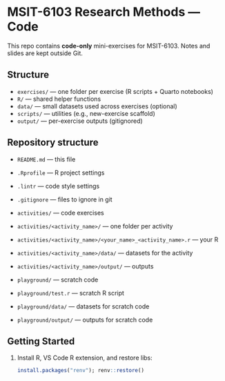# MSIT-6103 Research Methods — Code

This repo contains **code-only** mini-exercises for MSIT-6103.
Notes and slides are kept outside Git.

## Structure

- `exercises/` — one folder per exercise (R scripts + Quarto notebooks)
- `R/` — shared helper functions
- `data/` — small datasets used across exercises (optional)
- `scripts/` — utilities (e.g., new-exercise scaffold)
- `output/` — per-exercise outputs (gitignored)

## Repository structure

- `README.md` — this file
- `.Rprofile` — R project settings
- `.lintr` — code style settings
- `.gitignore` — files to ignore in git
- `activities/` — code exercises
- `activities/<activity_name>/` — one folder per activity
- `activities/<activity_name>/<your_name>_<activity_name>.r` — your R
- `activities/<activity_name>/data/` — datasets for the activity
- `activities/<activity_name>/output/` — outputs

- `playground/` — scratch code
- `playground/test.r` — scratch R script
- `playground/data/` — datasets for scratch code
- `playground/output/` — outputs for scratch code

## Getting Started

1. Install R, VS Code R extension, and restore libs:
   ```r
   install.packages("renv"); renv::restore()
   ```
